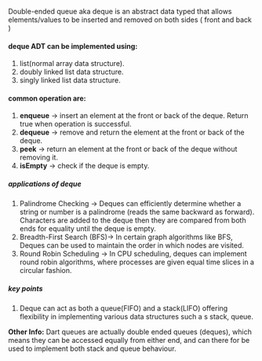 Double-ended queue aka deque is an abstract data typed that allows elements/values to be inserted and removed on both sides ( front and back )

#### deque ADT can be implemented using:
1. list(normal array data structure).
2. doubly linked list data structure.
3. singly linked list data structure.



#### common operation are:
1. **enqueue** -> insert an element at the front or back of the deque. Return true when operation is successful.
2. **dequeue** -> remove and return the element at the front or back of the deque.
3. **peek** -> return an element at the front or back of the deque without removing it.
4. **isEmpty** -> check if the deque is empty.


##### applications of deque
1. Palindrome Checking -> Deques can efficiently determine whether a string or number is a palindrome (reads the same backward as forward). Characters are added to the deque then they are compared from both ends for equality until the deque is empty.
2. Breadth-First Search (BFS)-> In certain graph algorithms like BFS, Deques can be used to maintain the order in which nodes are visited.
3. Round Robin Scheduling -> In CPU scheduling, deques can implement round robin algorithms, where processes are given equal time slices in a circular fashion.

##### key points
1. Deque can act as both a queue(FIFO) and a stack(LIFO) offering flexibility in implementing various data structures such a s stack, queue.



**Other Info:** Dart queues are actually double ended queues (deques), which means they can be accessed equally from either end, and can there for be used to implement both stack and queue behaviour.
